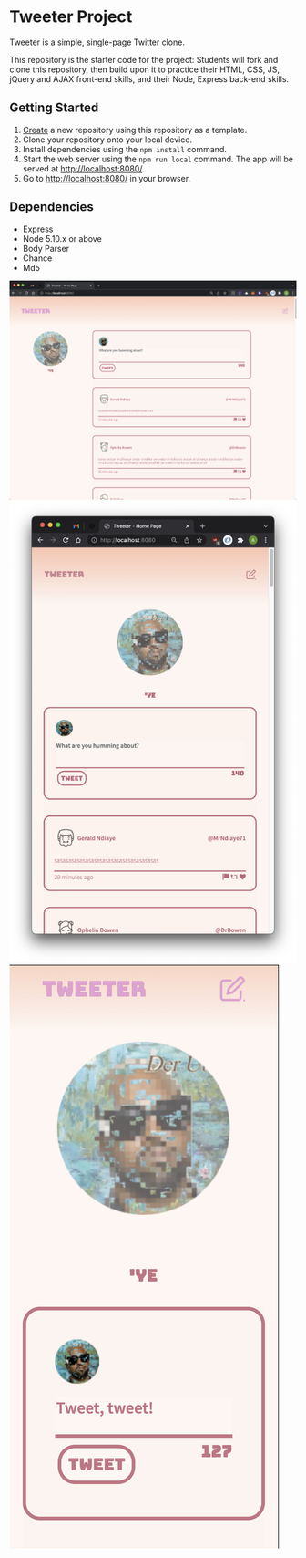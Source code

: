 # Tweeter Project

Tweeter is a simple, single-page Twitter clone.

This repository is the starter code for the project: Students will fork and clone this repository, then build upon it to practice their HTML, CSS, JS, jQuery and AJAX front-end skills, and their Node, Express back-end skills.

## Getting Started

1. [Create](https://docs.github.com/en/repositories/creating-and-managing-repositories/creating-a-repository-from-a-template) a new repository using this repository as a template.
2. Clone your repository onto your local device.
3. Install dependencies using the `npm install` command.
3. Start the web server using the `npm run local` command. The app will be served at <http://localhost:8080/>.
4. Go to <http://localhost:8080/> in your browser.

## Dependencies

- Express
- Node 5.10.x or above
- Body Parser
- Chance
- Md5

![tweeter-desktop](https://github.com/BryptoMensch/tweeter/blob/master/Docs/tweeter-desktop.png)
![tweeter-tablet](https://github.com/BryptoMensch/tweeter/blob/master/Docs/tweeter-tablet.png)
![tweeter-desktop](https://github.com/BryptoMensch/tweeter/blob/master/Docs/tweeter-mobile.png)


